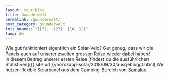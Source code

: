 ```yaml
---
layout: tour-blog
title: Gwunderwelt
permalink: /gwunderwelt/
post_category: gwunderwelt
init_bounds: "[[51, -127], [10, 8]]"
lang: de
---
```

Wie gut funktioniert eigentlich ein Solar-Velo?
Gut genug, dass wir die Panels auch auf unserer zweiten grossen Reise wieder dabei haben!  
In diesem Beitrag unserer ersten Reise [findest du die ausführlichen Statistiken]({{ site.url }}/nordkapp-solar/2018/09/30/ausgebloggt.html) Wir nutzen flexible Solarpanel aus dem Camping-Bereich von [Somalux](https://www.somalux.ch/)